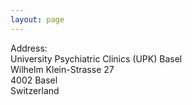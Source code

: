 ```yaml
---
layout: page
---
```


Address: <br />
University Psychiatric Clinics (UPK) Basel <br />
Wilhelm Klein-Strasse 27 <br />
4002 Basel <br />
Switzerland
